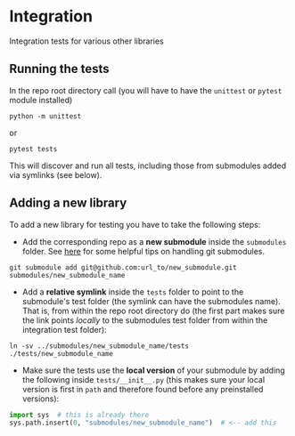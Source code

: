# Integration
Integration tests for various other libraries

## Running the tests

In the repo root directory call (you will have to have the `unittest` or `pytest` module installed)

```
python -m unittest
```

or

```
pytest tests
```

This will discover and run all tests, including those from submodules added via symlinks (see below).

## Adding a new library

To add a new library for testing you have to take the following steps:

- Add the corresponding repo as a **new submodule** inside the `submodules` folder. See [here](https://gist.github.com/gitaarik/8735255) for some helpful tips on handling git submodules.

```
git submodule add git@github.com:url_to/new_submodule.git submodules/new_submodule_name
```

- Add a **relative symlink** inside the `tests` folder to point to the submodule's test folder (the symlink can have the submodules name). That is, from within the repo root directory do (the first part makes sure the link points *locally* to the submodules test folder from within the integration test folder):

```
ln -sv ../submodules/new_submodule_name/tests ./tests/new_submodule_name
```

- Make sure the tests use the **local version** of your submodule by adding the following inside `tests/__init__.py` (this makes sure your local version is first in `path` and therefore found before any preinstalled versions):

```python
import sys  # this is already there
sys.path.insert(0, "submodules/new_submodule_name")  # <-- add this
```
